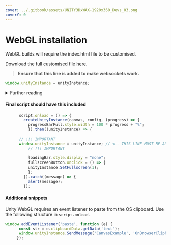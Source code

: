 ```yaml
---
cover: ../.gitbook/assets/UNITY3DxWAX-1920x360_Devs_03.png
coverY: 0
---
```


# WebGL installation

WebGL builds will require the index.html file to be customised.

Download the full customised file [here](downloads/index.html).

> **Ensure that this line is added to make websockets work.**

```js
window.unityInstance = unityInstance;
```

<details>

<summary>Further reading</summary>

WebAssembly for [security](https://webassembly.org/docs/security/) purposes does not have Networking-Capabilities.

Read more here: (https://webassembly.org/docs/security/)

</details>

#### Final script should have this included

```js
      script.onload = () => {
        createUnityInstance(canvas, config, (progress) => {
          progressBarFull.style.width = 100 * progress + "%";
          }).then((unityInstance) => {
	  
	  // !!! IMPORTANT
	  window.unityInstance = unityInstance; // <-- THIS LINE MUST BE ADDED TO ENSURE WEBSOCKETS WORK!!!
          // !!! IMPORTANT
	  
          loadingBar.style.display = "none";
          fullscreenButton.onclick = () => {
          unityInstance.SetFullscreen(1);
          };
        }).catch((message) => {
          alert(message);
        });
```

#### Additional snippets

Unity WebGL requires an event listener to paste from the OS clipboard. Use the following structure in `script.onload`.

```js
window.addEventListener('paste', function (e) {
      const str = e.clipboardData.getData('text');
      window.unityInstance.SendMessage('CanvasExample', 'OnBrowserClipboardPaste', str);
     });
```
